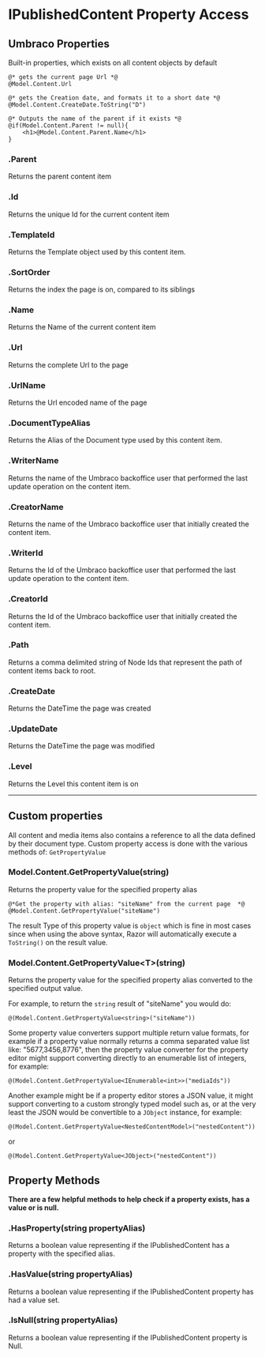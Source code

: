 # IPublishedContent Property Access

## Umbraco Properties

Built-in properties, which exists on all content objects by default

	@* gets the current page Url *@
	@Model.Content.Url
	
	@* gets the Creation date, and formats it to a short date *@
	@Model.Content.CreateDate.ToString("D")
	
	@* Outputs the name of the parent if it exists *@
	@if(Model.Content.Parent != null){
		<h1>@Model.Content.Parent.Name</h1>
	}

### .Parent
Returns the parent content item

### .Id
Returns the unique Id for the current content item

### .TemplateId
Returns the Template object used by this content item.

### .SortOrder
Returns the index the page is on, compared to its siblings

### .Name
Returns the Name of the current content item

### .Url
Returns the complete Url to the page

### .UrlName
Returns the Url encoded name of the page

### .DocumentTypeAlias
Returns the Alias of the Document type used by this content item.

### .WriterName
Returns the name of the Umbraco backoffice user that performed the last update operation on the content item.

### .CreatorName
Returns the name of the Umbraco backoffice user that initially created the content item.

### .WriterId
Returns the Id of the Umbraco backoffice user that performed the last update operation to the content item.

### .CreatorId
Returns the Id of the Umbraco backoffice user that initially created the content item.

### .Path
Returns a comma delimited string of Node Ids that represent the path of content items back to root.

### .CreateDate
Returns the DateTime the page was created

### .UpdateDate
Returns the DateTime the page was modified

### .Level
Returns the Level this content item is on

-----

## Custom properties
All content and media items also contains a reference to all the data defined by their document type. 
Custom property access is done with the various methods of: `GetPropertyValue`
	
### Model.Content.GetPropertyValue(string)
Returns the property value for the specified property alias 

	@*Get the property with alias: "siteName" from the current page  *@
	@Model.Content.GetPropertyValue("siteName")
	
The result Type of this property value is `object` which is fine in most cases since when using
the above syntax, Razor will automatically execute a `ToString()` on the result value.
	
### Model.Content.GetPropertyValue&lt;T>(string)
Returns the property value for the specified property alias converted to the specified output value. 

For example, to return the `string` result of "siteName" you would do:

 	@(Model.Content.GetPropertyValue<string>("siteName"))
		 
 Some property value converters support multiple return value formats, for example if a property value
 normally returns a comma separated value list like: "5677,3456,8776", then the property value
 converter for the property editor might support converting directly to an enumerable list of integers, for example:
 
 	@(Model.Content.GetPropertyValue<IEnumerable<int>>("mediaIds"))

Another example might be if a property editor stores a JSON value, it might support converting to a custom 
strongly typed model such as, or at the very least the JSON would be convertible to a `JObject` instance, for example:

 	@(Model.Content.GetPropertyValue<NestedContentModel>("nestedContent"))
		 
 or
 
 	@(Model.Content.GetPropertyValue<JObject>("nestedContent"))

## Property Methods
**There are a few helpful methods to help check if a property exists, has a value or is null.**

### .HasProperty(string propertyAlias)
Returns a boolean value representing if the IPublishedContent has a property with the specified alias.

### .HasValue(string propertyAlias)
Returns a boolean value representing if the IPublishedContent property has had a value set.

### .IsNull(string propertyAlias)
Returns a boolean value representing if the IPublishedContent property is Null.
